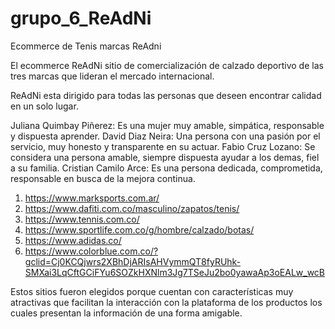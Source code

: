 # grupo_6_ReAdNi
Ecommerce de Tenis marcas ReAdni

El ecommerce ReAdNi sitio de comercialización de calzado deportivo de las tres marcas que lideran el mercado internacional.

ReAdNi esta dirigido para todas las personas que deseen encontrar calidad en un solo lugar.

Juliana Quimbay Piñerez: Es una mujer muy amable, simpática, responsable y dispuesta aprender.
David Diaz Neira: Una persona con una pasión por el servicio, muy honesto y transparente en su actuar.
Fabio Cruz Lozano: Se considera una persona amable, siempre dispuesta ayudar a los demas, fiel a su familia.
Cristian Camilo Arce: Es una persona dedicada, comprometida, responsable en busca de la mejora continua.

1)	https://www.marksports.com.ar/
2)	https://www.dafiti.com.co/masculino/zapatos/tenis/
3)	https://www.tennis.com.co/
4)	https://www.sportlife.com.co/g/hombre/calzado/botas/
5)	https://www.adidas.co/
6)	https://www.colorblue.com.co/?gclid=Cj0KCQjwrs2XBhDjARIsAHVymmQT8fyRUhk-SMXai3LqCftGCiFYu6SOZkHXNlm3Jg7TSeJu2bo0yawaAp3oEALw_wcB

Estos sitios fueron elegidos porque cuentan con características muy atractivas que facilitan la interacción con la plataforma de los productos los cuales presentan la información de una forma amigable.

